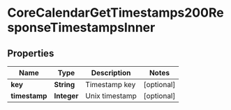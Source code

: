 

# CoreCalendarGetTimestamps200ResponseTimestampsInner


## Properties

| Name | Type | Description | Notes |
|------------ | ------------- | ------------- | -------------|
|**key** | **String** | Timestamp key |  [optional] |
|**timestamp** | **Integer** | Unix timestamp |  [optional] |



